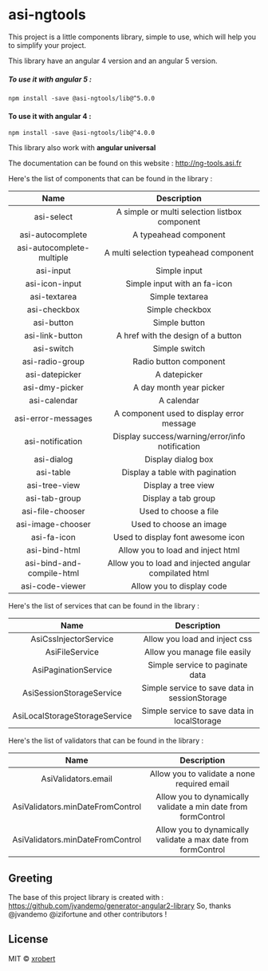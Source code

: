 # asi-ngtools

This project is a little components library, simple to use, which will help you to simplify your project.

This library have an angular 4 version and an angular 5 version.

##### To use it with angular 5 :

`npm install -save @asi-ngtools/lib@^5.0.0`

#### To use it with angular 4 :  

`npm install -save @asi-ngtools/lib@^4.0.0`

This library also work with **angular universal**

The documentation can be found on this website : http://ng-tools.asi.fr

Here's the list of components that can be found in the library :

|  Name | Description    |
| :------------: | :------------: |
| asi-select | A simple or multi selection listbox component |
| asi-autocomplete | A typeahead component  |
| asi-autocomplete-multiple | A multi selection typeahead component   |
| asi-input  | Simple input  |
| asi-icon-input | Simple input with an fa-icon |
| asi-textarea | Simple textarea |
| asi-checkbox | Simple checkbox |
| asi-button | Simple button   |
| asi-link-button | A href with the design of a button |
| asi-switch | Simple switch |
| asi-radio-group | Radio button component |
| asi-datepicker | A datepicker   |
| asi-dmy-picker | A day month year picker |
| asi-calendar |  A calendar  |
| asi-error-messages | A component used to display error message  |
| asi-notification | Display success/warning/error/info notification   |
| asi-dialog | Display dialog box |
| asi-table | Display a table with pagination |
| asi-tree-view | Display a tree view |
| asi-tab-group | Display a tab group |
| asi-file-chooser | Used to choose a file |
| asi-image-chooser | Used to choose an image |
| asi-fa-icon | Used to display font awesome icon |
| asi-bind-html | Allow you to load and inject html |
| asi-bind-and-compile-html | Allow you to load and injected angular compilated html |
| asi-code-viewer | Allow you to display code |

Here's  the list of services that can be found in the library :

|  Name | Description    |
| :------------: | :------------: |
| AsiCssInjectorService  | Allow you load and inject css |
| AsiFileService  | Allow you manage file easily |
| AsiPaginationService | Simple service to paginate data  |
| AsiSessionStorageService | Simple service to save data in sessionStorage  |
| AsiLocalStorageStorageService | Simple service to save data in localStorage  |

Here's  the list of validators that can be found in the library :

|  Name | Description    |
| :------------: | :------------: |
| AsiValidators.email | Allow you to validate a none required email  |
| AsiValidators.minDateFromControl  | Allow you to dynamically validate a min date from formControl |
| AsiValidators.minDateFromControl  | Allow you to dynamically validate a max date from formControl |

## Greeting

The base of this project library is created with : https://github.com/jvandemo/generator-angular2-library
So, thanks @jvandemo @izifortune and other contributors !

## License

MIT © [xrobert](mailto:xrobert@asi.fr)

